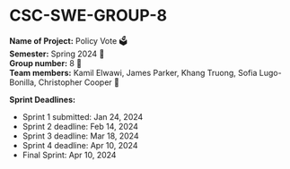 # CSC-SWE-GROUP-8

**Name of Project:** Policy Vote 🗳️  
**Semester:** Spring 2024 💐  
**Group number:** 8 💪  
**Team members:** Kamil Elwawi, James Parker, Khang Truong, Sofia Lugo-Bonilla, Christopher Cooper 📱  

**Sprint Deadlines:**
- Sprint 1 submitted: Jan 24, 2024
- Sprint 2 deadline: Feb 14, 2024
- Sprint 3 deadline: Mar 18, 2024
- Sprint 4 deadline: Apr 10, 2024
- Final Sprint: Apr 10, 2024
